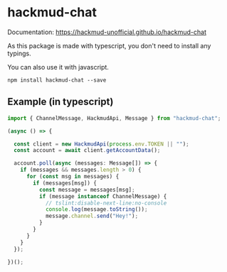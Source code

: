 # hackmud-chat

Documentation: https://hackmud-unofficial.github.io/hackmud-chat

As this package is made with typescript, you don't need to install any typings.

You can also use it with javascript.

`npm install hackmud-chat --save`

## Example (in typescript)

```ts
import { ChannelMessage, HackmudApi, Message } from "hackmud-chat";

(async () => {

  const client = new HackmudApi(process.env.TOKEN || "");
  const account = await client.getAccountData();

  account.poll(async (messages: Message[]) => {
    if (messages && messages.length > 0) {
      for (const msg in messages) {
        if (messages[msg]) {
          const message = messages[msg];
          if (message instanceof ChannelMessage) {
            // tslint:disable-next-line:no-console
            console.log(message.toString());
            message.channel.send("Hey!");
          }
        }
      }
    }
  });

})();
```
